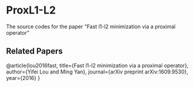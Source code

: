 # ProxL1-L2
The source codes for the paper "Fast l1-l2 minimization via a proximal operator”





## Related Papers
@article{lou2016fast,
  title={Fast l1-l2 minimization via a proximal operator},
  author={Yifei Lou and Ming Yan},
  journal={arXiv preprint arXiv:1609.9530},
  year={2016}
}


